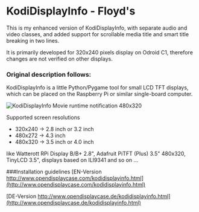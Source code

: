 # KodiDisplayInfo - Floyd's

This is my enhanced version of KodiDisplayInfo, with separate audio and video classes, and added support for scrollable media title and smart title breaking in two lines.

It is primarily developed for 320x240 pixels display on Odroid C1, therefore changes are not verified on other displays.

### Original description follows:

KodiDisplayInfo is a little Python/Pygame tool for small LCD TFT displays, which can be placed on the Raspberry Pi or similar single-board computer.

![KodiDisplayInfo Movie runtime notification 480x320](http://www.opendisplaycase.com/fileadmin/images/opendisplaycase/kodidisplayinfo/kodidisplayinfo-2.png "KodiDisplayInfo Movie runtime notification 480x320")

Supported screen resolutions
* 320x240 -> 2.8 inch or 3.2 inch
* 480x272 -> 4.3 inch
* 480x320 -> 3.5 inch or 4.0 inch

like Watterott RPi Display B/B+ 2.8", Adafruit PiTFT (Plus) 3.5" 480x320, TinyLCD 3.5", displays based on ILI9341 and so on ...

###Installation guidelines
[EN-Version http://www.opendisplaycase.com/kodidisplayinfo.html](http://www.opendisplaycase.com/kodidisplayinfo.html)

[DE-Version http://www.opendisplaycase.de/kodidisplayinfo.html](http://www.opendisplaycase.de/kodidisplayinfo.html)

